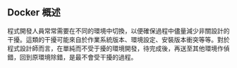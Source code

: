 ## Docker 概述
程式開發人員常常需要在不同的環境中切換，以便確保過程中儘量減少非關設計的干擾。這類的干擾可能來自於作業系統版本、環境設定、安裝版本衝突等等。對於程式設計師而言，在單純而不受于擾的環境開發，待完成後，再送至其他環境作偵錯，回到原環境除錯，是最不會受干擾的過程。
